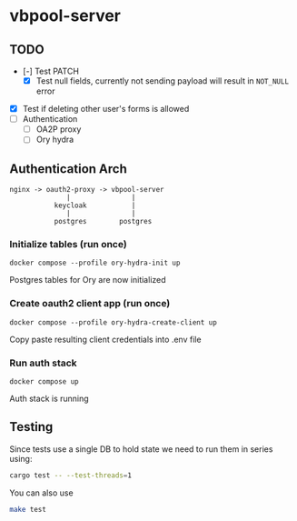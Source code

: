 # vbpool-server

## TODO
- [-] Test PATCH
  - [x] Test null fields, currently not sending payload will result in `NOT_NULL` error
- [x] Test if deleting other user's forms is allowed
- [ ] Authentication
  - [ ] OA2P proxy
  - [ ] Ory hydra

## Authentication Arch
```
nginx -> oauth2-proxy -> vbpool-server
              |               |
           keycloak           |
              |               |
           postgres        postgres
```

### Initialize tables (run once)
```
docker compose --profile ory-hydra-init up
```
Postgres tables for Ory are now initialized

### Create oauth2 client app (run once)
```
docker compose --profile ory-hydra-create-client up
```
Copy paste resulting client credentials into .env file

### Run auth stack
```
docker compose up
```
Auth stack is running

## Testing
Since tests use a single DB to hold state we need to run them in series using:
```bash
cargo test -- --test-threads=1
```

You can also use
```bash
make test
```
